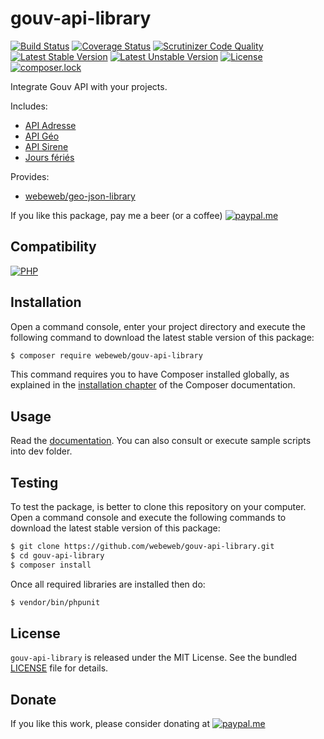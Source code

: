 gouv-api-library
================

[![Build Status](https://img.shields.io/github/workflow/status/webeweb/gouv-api-library/build?style=flat-square)](https://github.com/webeweb/gouv-api-library/actions)
[![Coverage Status](https://img.shields.io/coveralls/github/webeweb/gouv-api-library/master.svg?style=flat-square)](https://coveralls.io/github/webeweb/gouv-api-library?branch=master)
[![Scrutinizer Code Quality](https://img.shields.io/scrutinizer/quality/g/webeweb/gouv-api-library/master.svg?style=flat-square)](https://scrutinizer-ci.com/g/webeweb/gouv-api-library/?branch=master)
[![Latest Stable Version](https://img.shields.io/packagist/v/webeweb/gouv-api-library.svg?style=flat-square)](https://packagist.org/packages/webeweb/gouv-api-library)
[![Latest Unstable Version](https://img.shields.io/packagist/vpre/webeweb/gouv-api-library.svg?style=flat-square)](https://packagist.org/packages/webeweb/gouv-api-library)
[![License](https://img.shields.io/packagist/l/webeweb/gouv-api-library.svg?style=flat-square)](https://packagist.org/packages/webeweb/gouv-api-library)
[![composer.lock](https://img.shields.io/badge/.lock-uncommited-important.svg?style=flat-square)](https://packagist.org/packages/webeweb/gouv-api-library)

Integrate Gouv API with your projects.

Includes:

- [API Adresse](https://adresse.data.gouv.fr/api-doc/adresse)
- [API Géo](https://api.gouv.fr/documentation/api-geo)
- [API Sirene](https://entreprise.data.gouv.fr/api_doc/sirene)
- [Jours fériés](https://api.gouv.fr/documentation/jours-feries)

Provides:

- [webeweb/geo-json-library](https://github.com/webeweb/geo-json-library)

If you like this package, pay me a beer (or a coffee)
[![paypal.me](https://img.shields.io/badge/paypal.me-webeweb-0070ba.svg?style=flat-square&logo=paypal)](https://www.paypal.me/webeweb)

## Compatibility

[![PHP](https://img.shields.io/packagist/php-v/webeweb/gouv-api-library.svg?style=flat-square)](http://php.net)

## Installation

Open a command console, enter your project directory and execute the following
command to download the latest stable version of this package:

```bash
$ composer require webeweb/gouv-api-library
```

This command requires you to have Composer installed globally, as explained in
the [installation chapter](https://getcomposer.org/doc/00-intro.md) of the
Composer documentation.

## Usage

Read the [documentation](doc/index.md). You can also consult or execute sample
scripts into dev folder.

## Testing

To test the package, is better to clone this repository on your computer.
Open a command console and execute the following commands to download the latest
stable version of this package:

```bash
$ git clone https://github.com/webeweb/gouv-api-library.git
$ cd gouv-api-library
$ composer install
```

Once all required libraries are installed then do:

```bash
$ vendor/bin/phpunit
```

## License

`gouv-api-library` is released under the MIT License. See the bundled [LICENSE](LICENSE)
file for details.

## Donate

If you like this work, please consider donating at
[![paypal.me](https://img.shields.io/badge/paypal.me-webeweb-0070ba.svg?style=flat-square&logo=paypal)](https://www.paypal.me/webeweb)
